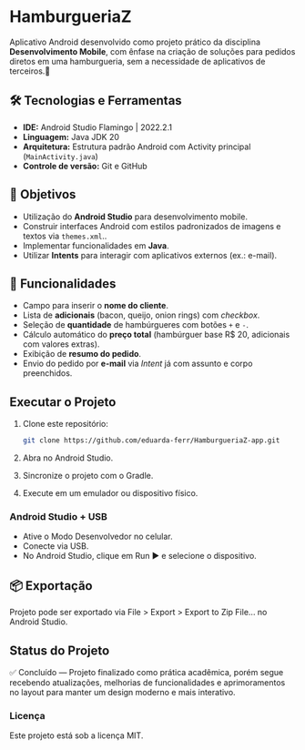 # HamburgueriaZ #
Aplicativo Android desenvolvido como projeto prático da disciplina **Desenvolvimento Mobile**, com ênfase na criação de soluções para pedidos diretos em uma hamburgueria, sem a necessidade de aplicativos de terceiros.🍔


## 🛠 Tecnologias e Ferramentas
- **IDE:** Android Studio Flamingo | 2022.2.1 
- **Linguagem:** Java JDK 20 
- **Arquitetura:** Estrutura padrão Android com Activity principal (`MainActivity.java`)  
- **Controle de versão:** Git e GitHub


  
## 🎯 Objetivos
- Utilização do **Android Studio** para desenvolvimento mobile.
- Construir interfaces Android com estilos padronizados de imagens e textos via `themes.xml`..
- Implementar funcionalidades em **Java**.
- Utilizar **Intents** para interagir com aplicativos externos (ex.: e-mail).



## 📱 Funcionalidades
- Campo para inserir o **nome do cliente**.
- Lista de **adicionais** (bacon, queijo, onion rings) com *checkbox*.
- Seleção de **quantidade** de hambúrgueres com botões `+` e `-`.
- Cálculo automático do **preço total** (hambúrguer base R$ 20, adicionais com valores extras).
- Exibição de **resumo do pedido**.
- Envio do pedido por **e-mail** via *Intent* já com assunto e corpo preenchidos.



## Executar o Projeto
1. Clone este repositório:
   ```bash
   git clone https://github.com/eduarda-ferr/HamburgueriaZ-app.git
   
2. Abra no Android Studio.

3. Sincronize o projeto com o Gradle.

4. Execute em um emulador ou dispositivo físico.

   
 ### Android Studio + USB ###
- Ative o Modo Desenvolvedor no celular.
- Conecte via USB.
- No Android Studio, clique em Run ▶ e selecione o dispositivo.



## 📦 Exportação ##
Projeto pode ser exportado via File > Export > Export to Zip File... no Android Studio.



## Status do Projeto ##
✅ Concluído — Projeto finalizado como prática acadêmica, porém segue recebendo atualizações, melhorias de funcionalidades e aprimoramentos no layout para manter um design moderno e mais interativo.



### Licença ###
Este projeto está sob a licença MIT.



